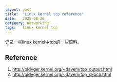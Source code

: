 ```yaml
---
layout: post
title:  "Linux kernel tcp reference"
date:   2025-08-26
category: networking
tags:   linux kernel tcp
---
```


记录一些linux kernel中tcp的一些资料。

## Reference
1. http://oldvger.kernel.org/~davem/tcp_output.html
2. http://oldvger.kernel.org/~davem/tcp_skbcb.html